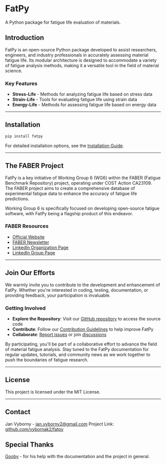 # FatPy

A Python package for fatigue life evaluation of materials.

## Introduction

FatPy is an open-source Python package developed to assist researchers, engineers, and industry
professionals in accurately assessing material fatigue life. Its modular architecture is designed
to accommodate a variety of fatigue analysis methods, making it a versatile tool in the field of
material science.

### Key Features

- **Stress-Life** - Methods for analyzing fatigue life based on stress data
- **Strain-Life** - Tools for evaluating fatigue life using strain data
- **Energy-Life** - Methods for assessing fatigue life based on energy data

---

## Installation

```bash
pip install fatpy
```

For detailed installation options, see the [Installation Guide](development/install.md).

---

## The FABER Project

FatPy is a key initiative of Working Group 6 (WG6) within the FABER (Fatigue Benchmark Repository) project,
operating under COST Action CA23109. The FABER project aims to create a comprehensive database of
experimental fatigue data to enhance the accuracy of fatigue life predictions.

Working Group 6 is specifically focused on developing open-source fatigue software, with FatPy being
a flagship product of this endeavor.

### FABER Resources

- [Official Website](https://faber-cost.eu/)
- [FABER Newsletter](https://faber-cost.eu/media-newsletter/)
- [LinkedIn Organization Page](https://www.linkedin.com/company/faber-cost/about/)
- [LinkedIn Group Page](https://www.linkedin.com/groups/13170259/)

---

## Join Our Efforts

We warmly invite you to contribute to the development and enhancement of FatPy. Whether you're
interested in coding, testing, documentation, or providing feedback, your participation is invaluable.

### Getting Involved

- **Explore the Repository**: Visit our [GitHub repository](https://github.com/vybornak2/fatpy) to access the source code
- **Contribute**: Follow our [Contribution Guidelines](development/index.md) to help improve FatPy
- **Collaborate**: [Report issues](https://github.com/vybornak2/fatpy/issues) or join [discussions](https://github.com/vybornak2/fatpy/discussions)

By participating, you'll be part of a collaborative effort to advance the field of material fatigue analysis.
Stay tuned to the FatPy documentation for regular updates, tutorials, and community news as we work together
to push the boundaries of fatigue research.

---

## License

This project is licensed under the MIT License.

---

## Contact

Jan Vyborny - jan.vyborny2@gmail.com
Project Link: [github.com/vybornak2/fatpy](https://github.com/vybornak2/fatpy)

## Special Thanks
[Gooby](https://github.com/jakubda1) - for his help with the documentation and the project in general.
